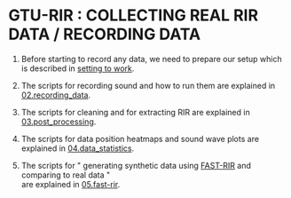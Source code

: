 # GTU-RIR : COLLECTING REAL RIR DATA / RECORDING DATA

1. Before starting to record any data, we need to prepare our setup which is described in [setting to work][setting_to_work].

2. The scripts for recording sound and how to run them are explained in [02.recording_data][02.recording_data].

3. The scripts for cleaning and for extracting RIR are explained in [03.post_processing][03.post_processing].

4. The scripts for data position heatmaps and sound wave plots are explained in [04.data_statistics][04.data_statistics].
 
5. The scripts for " generating synthetic data using [FAST-RIR][FAST-RIR] and comparing to real data "   
   are explained in [05.fast-rir][05.fast-rir].
 
[setting_to_work]: setting_to_work.md
[02.recording_data]: 02.recording_data/README.md
[03.post_processing]: 03.post_processing/README.md
[04.data_statistics]: 04.data_statistics/README.md
[05.fast-rir]: 05.fast-rir/README.md
[FAST-RIR]: https://github.com/anton-jeran/FAST-RIR